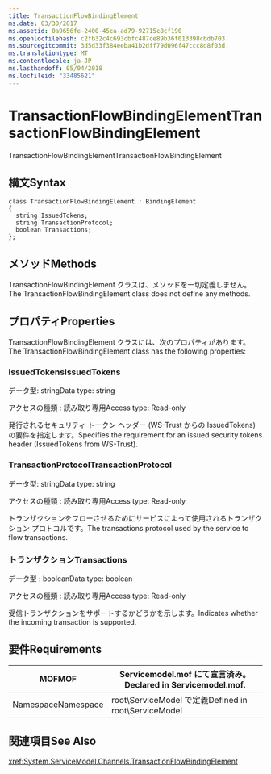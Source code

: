 ```yaml
---
title: TransactionFlowBindingElement
ms.date: 03/30/2017
ms.assetid: 0a9656fe-2400-45ca-ad79-92715c8cf190
ms.openlocfilehash: c2fb32c4c693cbfc487ce89b36f013398cbdb703
ms.sourcegitcommit: 3d5d33f384eeba41b2dff79d096f47ccc8d8f03d
ms.translationtype: MT
ms.contentlocale: ja-JP
ms.lasthandoff: 05/04/2018
ms.locfileid: "33485621"
---
```

# <a name="transactionflowbindingelement"></a><span data-ttu-id="34b8f-102">TransactionFlowBindingElement</span><span class="sxs-lookup"><span data-stu-id="34b8f-102">TransactionFlowBindingElement</span></span>
<span data-ttu-id="34b8f-103">TransactionFlowBindingElement</span><span class="sxs-lookup"><span data-stu-id="34b8f-103">TransactionFlowBindingElement</span></span>  
  
## <a name="syntax"></a><span data-ttu-id="34b8f-104">構文</span><span class="sxs-lookup"><span data-stu-id="34b8f-104">Syntax</span></span>  
  
```  
class TransactionFlowBindingElement : BindingElement  
{  
  string IssuedTokens;  
  string TransactionProtocol;  
  boolean Transactions;  
};  
```  
  
## <a name="methods"></a><span data-ttu-id="34b8f-105">メソッド</span><span class="sxs-lookup"><span data-stu-id="34b8f-105">Methods</span></span>  
 <span data-ttu-id="34b8f-106">TransactionFlowBindingElement クラスは、メソッドを一切定義しません。</span><span class="sxs-lookup"><span data-stu-id="34b8f-106">The TransactionFlowBindingElement class does not define any methods.</span></span>  
  
## <a name="properties"></a><span data-ttu-id="34b8f-107">プロパティ</span><span class="sxs-lookup"><span data-stu-id="34b8f-107">Properties</span></span>  
 <span data-ttu-id="34b8f-108">TransactionFlowBindingElement クラスには、次のプロパティがあります。</span><span class="sxs-lookup"><span data-stu-id="34b8f-108">The TransactionFlowBindingElement class has the following properties:</span></span>  
  
### <a name="issuedtokens"></a><span data-ttu-id="34b8f-109">IssuedTokens</span><span class="sxs-lookup"><span data-stu-id="34b8f-109">IssuedTokens</span></span>  
 <span data-ttu-id="34b8f-110">データ型: string</span><span class="sxs-lookup"><span data-stu-id="34b8f-110">Data type: string</span></span>  
  
 <span data-ttu-id="34b8f-111">アクセスの種類 : 読み取り専用</span><span class="sxs-lookup"><span data-stu-id="34b8f-111">Access type: Read-only</span></span>  
  
 <span data-ttu-id="34b8f-112">発行されるセキュリティ トークン ヘッダー (WS-Trust からの IssuedTokens) の要件を指定します。</span><span class="sxs-lookup"><span data-stu-id="34b8f-112">Specifies the requirement for an issued security tokens header (IssuedTokens from WS-Trust).</span></span>  
  
### <a name="transactionprotocol"></a><span data-ttu-id="34b8f-113">TransactionProtocol</span><span class="sxs-lookup"><span data-stu-id="34b8f-113">TransactionProtocol</span></span>  
 <span data-ttu-id="34b8f-114">データ型: string</span><span class="sxs-lookup"><span data-stu-id="34b8f-114">Data type: string</span></span>  
  
 <span data-ttu-id="34b8f-115">アクセスの種類 : 読み取り専用</span><span class="sxs-lookup"><span data-stu-id="34b8f-115">Access type: Read-only</span></span>  
  
 <span data-ttu-id="34b8f-116">トランザクションをフローさせるためにサービスによって使用されるトランザクション プロトコルです。</span><span class="sxs-lookup"><span data-stu-id="34b8f-116">The transactions protocol used by the service to flow transactions.</span></span>  
  
### <a name="transactions"></a><span data-ttu-id="34b8f-117">トランザクション</span><span class="sxs-lookup"><span data-stu-id="34b8f-117">Transactions</span></span>  
 <span data-ttu-id="34b8f-118">データ型 : boolean</span><span class="sxs-lookup"><span data-stu-id="34b8f-118">Data type: boolean</span></span>  
  
 <span data-ttu-id="34b8f-119">アクセスの種類 : 読み取り専用</span><span class="sxs-lookup"><span data-stu-id="34b8f-119">Access type: Read-only</span></span>  
  
 <span data-ttu-id="34b8f-120">受信トランザクションをサポートするかどうかを示します。</span><span class="sxs-lookup"><span data-stu-id="34b8f-120">Indicates whether the incoming transaction is supported.</span></span>  
  
## <a name="requirements"></a><span data-ttu-id="34b8f-121">要件</span><span class="sxs-lookup"><span data-stu-id="34b8f-121">Requirements</span></span>  
  
|<span data-ttu-id="34b8f-122">MOF</span><span class="sxs-lookup"><span data-stu-id="34b8f-122">MOF</span></span>|<span data-ttu-id="34b8f-123">Servicemodel.mof にて宣言済み。</span><span class="sxs-lookup"><span data-stu-id="34b8f-123">Declared in Servicemodel.mof.</span></span>|  
|---------|-----------------------------------|  
|<span data-ttu-id="34b8f-124">Namespace</span><span class="sxs-lookup"><span data-stu-id="34b8f-124">Namespace</span></span>|<span data-ttu-id="34b8f-125">root\ServiceModel で定義</span><span class="sxs-lookup"><span data-stu-id="34b8f-125">Defined in root\ServiceModel</span></span>|  
  
## <a name="see-also"></a><span data-ttu-id="34b8f-126">関連項目</span><span class="sxs-lookup"><span data-stu-id="34b8f-126">See Also</span></span>  
 <xref:System.ServiceModel.Channels.TransactionFlowBindingElement>
